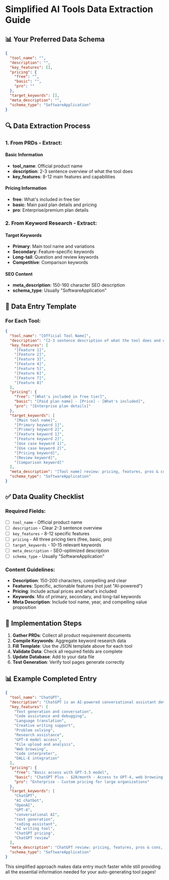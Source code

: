 # Simplified AI Tools Data Extraction Guide

## 📊 Your Preferred Data Schema

```json
{
  "tool_name": "",
  "description": "",
  "key_features": [],
  "pricing": {
    "free": "",
    "basic": "",
    "pro": ""
  },
  "target_keywords": [],
  "meta_description": "",
  "schema_type": "SoftwareApplication"
}
```

## 🔍 Data Extraction Process

### 1. From PRDs - Extract:

#### Basic Information
- **tool_name**: Official product name
- **description**: 2-3 sentence overview of what the tool does
- **key_features**: 8-12 main features and capabilities

#### Pricing Information
- **free**: What's included in free tier
- **basic**: Main paid plan details and pricing
- **pro**: Enterprise/premium plan details

### 2. From Keyword Research - Extract:

#### Target Keywords
- **Primary**: Main tool name and variations
- **Secondary**: Feature-specific keywords
- **Long-tail**: Question and review keywords
- **Competitive**: Comparison keywords

#### SEO Content
- **meta_description**: 150-160 character SEO description
- **schema_type**: Usually "SoftwareApplication"

## 📝 Data Entry Template

### For Each Tool:

```json
{
  "tool_name": "[Official Tool Name]",
  "description": "[2-3 sentence description of what the tool does and who it's for]",
  "key_features": [
    "[Feature 1]",
    "[Feature 2]",
    "[Feature 3]",
    "[Feature 4]",
    "[Feature 5]",
    "[Feature 6]",
    "[Feature 7]",
    "[Feature 8]"
  ],
  "pricing": {
    "free": "[What's included in free tier]",
    "basic": "[Paid plan name] - [Price] - [What's included]",
    "pro": "[Enterprise plan details]"
  },
  "target_keywords": [
    "[Main tool name]",
    "[Primary keyword 1]",
    "[Primary keyword 2]",
    "[Feature keyword 1]",
    "[Feature keyword 2]",
    "[Use case keyword 1]",
    "[Use case keyword 2]",
    "[Pricing keyword]",
    "[Review keyword]",
    "[Comparison keyword]"
  ],
  "meta_description": "[Tool name] review: pricing, features, pros & cons, and alternatives. Expert analysis with real user feedback and implementation tips.",
  "schema_type": "SoftwareApplication"
}
```

## ✅ Data Quality Checklist

### Required Fields:
- [ ] `tool_name` - Official product name
- [ ] `description` - Clear 2-3 sentence overview
- [ ] `key_features` - 8-12 specific features
- [ ] `pricing` - All three pricing tiers (free, basic, pro)
- [ ] `target_keywords` - 10-15 relevant keywords
- [ ] `meta_description` - SEO-optimized description
- [ ] `schema_type` - Usually "SoftwareApplication"

### Content Guidelines:
- **Description**: 150-200 characters, compelling and clear
- **Features**: Specific, actionable features (not just "AI-powered")
- **Pricing**: Include actual prices and what's included
- **Keywords**: Mix of primary, secondary, and long-tail keywords
- **Meta Description**: Include tool name, year, and compelling value proposition

## 🚀 Implementation Steps

1. **Gather PRDs**: Collect all product requirement documents
2. **Compile Keywords**: Aggregate keyword research data
3. **Fill Template**: Use the JSON template above for each tool
4. **Validate Data**: Check all required fields are complete
5. **Update Database**: Add to your data file
6. **Test Generation**: Verify tool pages generate correctly

## 📊 Example Completed Entry

```json
{
  "tool_name": "ChatGPT",
  "description": "ChatGPT is an AI-powered conversational assistant developed by OpenAI that can help with writing, coding, analysis, and creative tasks.",
  "key_features": [
    "Text generation and conversation",
    "Code assistance and debugging",
    "Language translation",
    "Creative writing support",
    "Problem solving",
    "Research assistance",
    "GPT-4 model access",
    "File upload and analysis",
    "Web browsing",
    "Code interpreter",
    "DALL-E integration"
  ],
  "pricing": {
    "free": "Basic access with GPT-3.5 model",
    "basic": "ChatGPT Plus - $20/month - Access to GPT-4, web browsing, code interpreter, and DALL-E",
    "pro": "Enterprise - Custom pricing for large organizations"
  },
  "target_keywords": [
    "ChatGPT",
    "AI chatbot",
    "OpenAI",
    "GPT-4",
    "conversational AI",
    "text generation",
    "coding assistant",
    "AI writing tool",
    "ChatGPT pricing",
    "ChatGPT review"
  ],
  "meta_description": "ChatGPT review: pricing, features, pros & cons, and alternatives. Expert analysis with real user feedback and implementation tips.",
  "schema_type": "SoftwareApplication"
}
```

This simplified approach makes data entry much faster while still providing all the essential information needed for your auto-generating tool pages!
